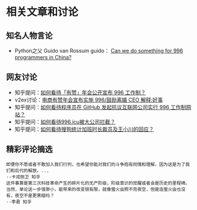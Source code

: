 # 相关文章和讨论

## 知名人物言论

- Python之父 Guido van Rossum
guido：
[Can we do something for 996 programmers in China?](https://discuss.python.org/t/can-we-do-something-for-996-programmers-in-china/1119)

## 网友讨论

- 知乎提问：[如何看待「有赞」年会公开宣布 996 工作制？](https://www.zhihu.com/question/309428750)
- v2ex讨论：[电商有赞年会宣布实施 996/鼓励离婚 CEO 解释:好事](https://www.v2ex.com/t/531475)
- 知乎提问：[如何看待程序员在 GitHub 发起抗议互联网公司实行 996 工作制网站？](https://www.zhihu.com/question/317722302)
- 知乎提问：[如何看待996.icu被大公司拦截？](https://www.zhihu.com/question/318459753)
- 知乎提问：[如何看待搜狗统计加班时长裁员及王小川的回应？](https://www.zhihu.com/question/318791258)

## 精彩评论摘选
   
	即便你不愿或者不敢加入我们行列，也希望你能对我们的斗争抱有同情和理解，因为这是为了我们和后代的解放。...
    --卡戎侧卫 知乎
    这件事算是第三次科技革命产生的碎片化的无产阶级，阶级意识的觉醒或者会是历史的里程碑。当然，单论这一步很渺小，能带来的改变很有限，就像萤火虫照不亮夜空，但是连萤火虫也没有，夜空不是更黑暗吗？
    --李君 知乎